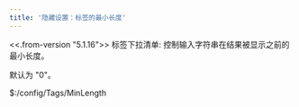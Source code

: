 ```yaml
---
title: '隐藏设置：标签的最小长度'
---
```


<<.from-version "5.1.16">> 标签下拉清单: 控制输入字符串在结果被显示之前的最小长度。

默认为 "0"。

$:/config/Tags/MinLength
